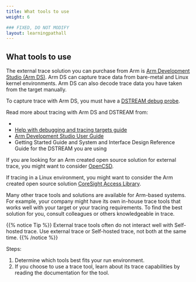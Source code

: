 ```yaml
---
title: What tools to use
weight: 6

### FIXED, DO NOT MODIFY
layout: learningpathall
---
```


## What tools to use
The external trace solution you can purchase from Arm is [Arm Development Studio (Arm DS)](https://developer.arm.com/Tools%20and%20Software/Arm%20Development%20Studio). Arm DS can capture trace data from bare-metal and Linux kernel environments. Arm DS can also decode trace data you have taken from the target manually. 

To capture trace with Arm DS, you must have a [DSTREAM debug probe](https://developer.arm.com/Tools%20and%20Software/#q=DSTREAM&aq=%40navigationhierarchiescategories%3D%3D%22Tools%20and%20Software%20products%22%20AND%20%40navigationhierarchiescontenttype%3D%3D%22Product%20Information%22&numberOfResults=48).

Read more about tracing with Arm DS and DSTREAM from:

- <placeholder for new trace document>
- [Help with debugging and tracing targets guide](https://developer.arm.com/documentation/107551/latest/?lang=en)
- [Arm Development Studio User Guide](https://developer.arm.com/documentation/101470/latest/?lang=en)
- Getting Started Guide and System and Interface Design Reference Guide for the DSTREAM you are using

If you are looking for an Arm created open source solution for external trace, you might want to consider [OpenCSD](https://github.com/Linaro/OpenCSD).

If tracing in a Linux environment, you might want to consider the Arm created open source solution [CoreSight Access Library](https://github.com/ARM-software/CSAL).

Many other trace tools and solutions are available for Arm-based systems. For example, your company might have its own in-house trace tools that works well with your target or your tracing requirements. To find the best solution for you, consult colleagues or others knowledgeable in trace.

{{% notice Tip %}}
External trace tools often do not interact well with Self-hosted trace. Use external trace or Self-hosted trace, not both at the same time.
{{% /notice %}}

Steps:
1. Determine which tools best fits your run environment.
2. If you choose to use a trace tool, learn about its trace capabilities by reading the documentation for the tool.




